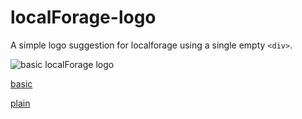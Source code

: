 localForage-logo
================

A simple logo suggestion for localforage using a single empty `<div>`.

![basic localForage logo](https://github.com/localForage/localForage-logo/blob/master/logo_ext.png?raw=true)

[basic](https://htmlpreview.github.io/?https://github.com/localForage/localForage-logo/blob/master/logo.html)

[plain](https://htmlpreview.github.io/?https://github.com/localForage/localForage-logo/blob/master/logo-plain.html)
